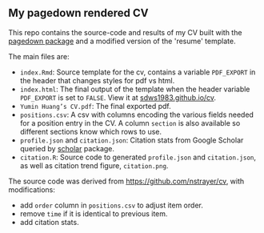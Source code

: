 ## My pagedown rendered CV

This repo contains the source-code and results of my CV built with the [pagedown package](https://pagedown.rbind.io) and a modified version of the 'resume' template. 

The main files are:

- `index.Rmd`: Source template for the cv, contains a variable `PDF_EXPORT` in the header that changes styles for pdf vs html. 
- `index.html`: The final output of the template when the header variable `PDF_EXPORT` is set to `FALSE`. View it at [sdws1983.github.io/cv](http://sdws1983.github.io/cv).
- `Yumin Huang’s CV.pdf`: The final exported pdf. 
- `positions.csv`: A csv with columns encoding the various fields needed for a position entry in the CV. A column `section` is also available so different sections know which rows to use.
- `profile.json` and `citation.json`: Citation stats from Google Scholar queried by [scholar](https://cran.r-project.org/package=scholar) package.
- `citation.R`: Source code to generated `profile.json` and `citation.json`, as well as citation trend figure, `citation.png`.



The source code was derived from <https://github.com/nstrayer/cv>, with modifications:

+ add `order` column in `positions.csv` to adjust item order.
+ remove `time` if it is identical to previous item.
+ add citation stats.
